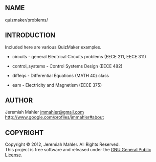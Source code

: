 
NAME
----

quizmaker/problems/

INTRODUCTION
------------

Included here are various QuizMaker examples.

  - circuits - general Electrical Circuits problems (EECE 211, EECE 311)

  - control_systems - Control Systems Design (EECE 482)

  - diffeqs - Differential Equations (MATH 40) class

  - eam - Electricity and Magnetism (EECE 375)

AUTHOR
------

Jeremiah Mahler <jmmahler@gmail.com><br>
<http://www.google.com/profiles/jmmahler#about>

COPYRIGHT
---------

Copyright &copy; 2012, Jeremiah Mahler.  All Rights Reserved.<br>
This project is free software and released under
the [GNU General Public License][gpl].

 [gpl]: http://www.gnu.org/licenses/gpl.html

